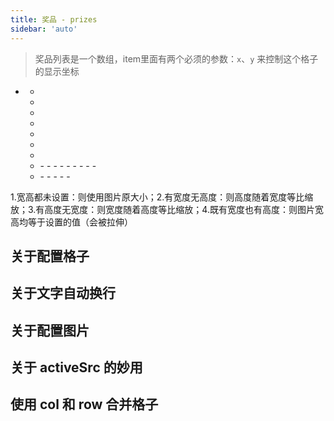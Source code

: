 ```yaml
---
title: 奖品 - prizes
sidebar: 'auto'
---
```



> 奖品列表是一个数组，item里面有两个必须的参数：`x`、`y` 来控制这个格子的显示坐标

- <Describe name="prizes?: Array<object>" mean="奖品列表" />

  - <Describe name="x: number" mean="相对坐标x" desc="如果是标准的 3*3 宫格，那 x 的范围是 0 ~ 2" :isRequire="true" />
  - <Describe name="y: number" mean="相对坐标y" desc="如果是标准的 3*3 宫格，那 y 的范围是 0 ~ 2" :isRequire="true" />
  - <Describe name="col?: number" mean="横向合并格子" desc="用来横向合并单元格，默认为 1" />
  - <Describe name="row?: number" mean="纵向合并格子" desc="用来纵向合并单元格，默认为 1" />
  - <Describe name="borderRadius?: number" mean="格子圆角" desc="可继承 defaultStyle 圆角，默认为 20" />
  - <Describe name="shadow?: string" mean="格子阴影" desc="由 4 个值组成：1.水平位置、2.垂直位置、3.模糊度、4.阴影颜色" />
  - <Describe name="background?: string" mean="格子背景色" desc="可继承 defaultStyle 背景色，默认为 '#fff'" />

  - <Describe name="fonts?: Array<object>" mean="文字列表" />
    - <Describe name="text: string" mean="字体内容" desc="可以使用 \n 用来换行" :isRequire="true" />
    - <Describe name="top?: string | number" mean="距离顶部的高度" desc="格式为：20 | '20px' | '20%'，默认为 0" />
    - <Describe name="fontColor?: string" mean="字体颜色" />
    - <Describe name="fontSize?: string" mean="字体大小(px)" desc="可继承 defaultStyle 字体样式，默认为 '18px'" />
    - <Describe name="fontStyle?: string" mean="字体样式" desc="可继承 defaultStyle 字体样式，默认为 'sans-serif'" />
    - <Describe name="fontWeight?: string" mean="字体粗细" desc="可继承 defaultStyle 字体粗细，默认为 '400'" />
    - <Describe name="lineHeight?: string" mean="字体行高" desc="默认使用字体样式中的字体大小" />
    - <Describe name="wordWrap?: boolean" mean="文字自动换行" desc="默认为 true 开启，关闭时可以使用 \n 换行" />
    - <Describe name="lengthLimit?: string | number" mean="换行宽度限制" desc="格式为：90 | '90px' | '90%'，默认为 '90%'" />

  - <Describe name="imgs?: Array<object>" mean="图片列表" />
    - <Describe name="src: string" mean="图片路径" :isRequire="true" />
    - <Describe name="activeSrc?: string" mean="图片路径" desc="当中奖标记处于当前格子时, 将替换显示图片" />
    - <Describe name="top?: string | number" mean="距离顶部的高度" desc="格式为：20 | '20px' | '20%'，默认为 0" />
    - <Describe name="width?: string" mean="图片宽度" desc="关于图片宽高有四种可能" />
    - <Describe name="height?: string" mean="图片高度" desc="关于图片宽高有四种可能" />

1.宽高都未设置：则使用图片原大小；2.有宽度无高度：则高度随着宽度等比缩放；3.有高度无宽度：则宽度随着高度等比缩放；4.既有宽度也有高度：则图片宽高均等于设置的值（会被拉伸）

## 关于配置格子

<Exhibition>
  <template v-slot:code>
    <grid-prizes1 />
  </template>
  <template v-slot:text>
    <li>格子的文字默认居中</li>
    <li>关于<code>x</code>和<code>y</code>：计算机的坐标系位于左上角</li>
    <li>关于<code>top</code>属性：你可以把格子想象成带有<code>绝对定位</code>, 由于1号格子的文字<code>top: '100%'</code>，所以文字会超出格子</li>
    <li>关于<code>background</code>属性：普通格子的背景色默认是<code>#fff</code>，但中奖标识会默认停在0号格子的位置，所以0号格子的背景色是橘黄色</li>
  </template>
</Exhibition>

<RecoDemo :collapse="true">
  <template slot="code-vue">
    <<< @/.vuepress/components/grid/prizes1.vue
  </template>
</RecoDemo>


## 关于文字自动换行

<Exhibition>
  <template v-slot:code>
    <grid-prizes2 />
  </template>
  <template v-slot:text>
    <li>默认情况下<code>wordWrap</code>等于 true ，格子中的文字开启自动换行，或者你也可以让它等于 false ，然后使用<code>\n</code>手动进行换行，该属性也会继承<code>defaultStyle</code>中的<code>wordWrap</code>，便于全局修改</li>
    <li><code>lengthLimit</code>属性用来控制自动换行的最大宽度，默认为'90%'</li>
  </template>
</Exhibition>

<RecoDemo :collapse="true">
  <template slot="code-vue">
    <<< @/.vuepress/components/grid/prizes2.vue
  </template>
</RecoDemo>


## 关于配置图片

<Exhibition>
  <template v-slot:code>
    <grid-prizes3 />
  </template>
  <template v-slot:text>
    <li>在<code>imgs</code>数组里配置，跟文字一样也是默认居中并可以引入多个</li>
    <li><code>width</code>和<code>height</code>属性可以设置：50 | '50px' | '50%'</li>
    <li>由于1号格子的图片没有设置宽或高，则会渲染图片的实际大小</li>
    <li>建议只设置<code>width</code>或<code>height</code>，这样可以实现等比缩放，不然会像2号格子那样导致图片被拉伸</li>
  </template>
</Exhibition>

<RecoDemo :collapse="true">
  <template slot="code-vue">
    <<< @/.vuepress/components/grid/prizes3.vue
  </template>
</RecoDemo>


## 关于 activeSrc 的妙用

<Exhibition>
  <template v-slot:code>
    <grid-prizes4 />
  </template>
  <template v-slot:text>
    <li>中奖标记游走时，对于当前格子内如果存在<code>activeSrc</code>属性，就会临时替换该图片，当中奖标记离开后，图片就会还原</li>
  </template>
</Exhibition>

<RecoDemo :collapse="true">
  <template slot="code-vue">
    <<< @/.vuepress/components/grid/prizes4.vue
  </template>
</RecoDemo>


## 使用 col 和 row 合并格子

<Exhibition>
  <template v-slot:code>
    <grid-prizes5 />
  </template>
  <template v-slot:text>
    <li>默认情况下<code>col</code>和<code>row</code>都等于1</li>
    <li>通过改变格子的<code>col</code>或<code>row</code>可以实现合并单元格的效果，但是你得提前计算好格子的坐标，以免两个格子互相压到</li>
  </template>
</Exhibition>

<RecoDemo :collapse="true">
  <template slot="code-vue">
    <<< @/.vuepress/components/grid/prizes5.vue
  </template>
</RecoDemo>
